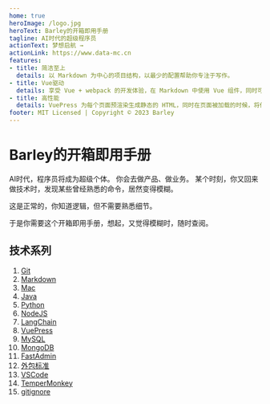 ```yaml
---
home: true
heroImage: /logo.jpg
heroText: Barley的开箱即用手册
tagline: AI时代的超级程序员
actionText: 梦想启航 →
actionLink: https://www.data-mc.cn
features:
- title: 简洁至上
  details: 以 Markdown 为中心的项目结构，以最少的配置帮助你专注于写作。
- title: Vue驱动
  details: 享受 Vue + webpack 的开发体验，在 Markdown 中使用 Vue 组件，同时可以使用 Vue 来开发自定义主题。
- title: 高性能
  details: VuePress 为每个页面预渲染生成静态的 HTML，同时在页面被加载的时候，将作为 SPA 运行。
footer: MIT Licensed | Copyright © 2023 Barley
---
```


# Barley的开箱即用手册

AI时代，程序员将成为超级个体。
你会去做产品、做业务。
某个时刻，你又回来做技术时，发现某些曾经熟悉的命令，居然变得模糊。

这是正常的，你知道逻辑，但不需要熟悉细节。

于是你需要这个开箱即用手册，想起，又觉得模糊时，随时查阅。

## 技术系列

1. [Git](./git/README.md)
1. [Markdown](./markdown/README.md)
1. [Mac](./mac/README.md)
2. [Java](./java/README.md)
2. [Python](./python/README.md)
3. [NodeJS](./nodejs/README.md)
4. [LangChain](./langchain/README.md)
5. [VuePress](./vuepress/README.md)
6. [MySQL](./mysql/README.md)
7. [MongoDB](./mongodb/README.md)
7. [FastAdmin](./fastadmin/README.md)
7. [外包标准](./cyoa/standard.md)
7. [VSCode](./vscode/standard.md)
7. [TemperMonkey](./tempermonkey/README.md)
8. [gitignore](./gitignore/README.md)